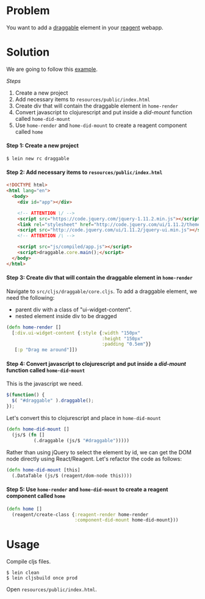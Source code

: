# Problem

You want to add a [draggable](http://jqueryui.com/draggable/) element in your [reagent](https://github.com/reagent-project/reagent) webapp.

# Solution

We are going to follow this [example](http://jqueryui.com/draggable/).

*Steps*

1. Create a new project
2. Add necessary items to `resources/public/index.html`
3. Create div that will contain the draggable element in `home-render`
4. Convert javascript to clojurescript and put inside a *did-mount* function called `home-did-mount`
5. Use `home-render` and `home-did-mount` to create a reagent component called `home`

#### Step 1: Create a new project

```
$ lein new rc draggable
```

#### Step 2: Add necessary items to `resources/public/index.html`

```html
<!DOCTYPE html>
<html lang="en">
  <body>
    <div id="app"></div>

    <!-- ATTENTION \/ -->
    <script src="https://code.jquery.com/jquery-1.11.2.min.js"></script>
    <link rel="stylesheet" href="http://code.jquery.com/ui/1.11.2/themes/smoothness/jquery-ui.min.css">
    <script src="http://code.jquery.com/ui/1.11.2/jquery-ui.min.js"></script>
    <!-- ATTENTION /\ -->

    <script src="js/compiled/app.js"></script>
    <script>draggable.core.main();</script>
  </body>
</html>
```

#### Step 3: Create div that will contain the draggable element in `home-render`

Navigate to `src/cljs/draggable/core.cljs`. To add a draggable element, we need the following:

* parent div with a class of "ui-widget-content".
* nested element inside div to be dragged

```clojure
(defn home-render []
  [:div.ui-widget-content {:style {:width "150px" 
                                   :height "150px" 
                                   :padding "0.5em"}}
   [:p "Drag me around"]])
```

#### Step 4: Convert javascript to clojurescript and put inside a *did-mount* function called `home-did-mount`

This is the javascript we need.

```javascript
$(function() {
  $( "#draggable" ).draggable();
});
```

Let's convert this to clojurescript and place in `home-did-mount`

```clojure
(defn home-did-mount []
  (js/$ (fn []
          (.draggable (js/$ "#draggable")))))
```

Rather than using jQuery to select the element by id, we can get the DOM node directly using React/Reagent.  Let's refactor the code as follows:

```clojure
(defn home-did-mount [this]
  (.DataTable (js/$ (reagent/dom-node this))))
```


#### Step 5: Use `home-render` and `home-did-mount` to create a reagent component called `home`

```clojure
(defn home []
  (reagent/create-class {:reagent-render home-render
                         :component-did-mount home-did-mount}))
```

# Usage

Compile cljs files.

```
$ lein clean
$ lein cljsbuild once prod
```

Open `resources/public/index.html`.
